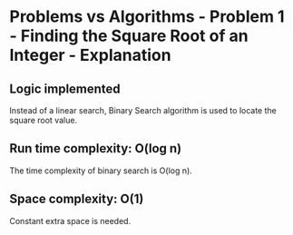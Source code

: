 # Problems vs Algorithms - Problem 1 - Finding the Square Root of an Integer - Explanation

## Logic implemented
Instead of a linear search, Binary Search algorithm is used to locate the square root value.

## Run time complexity: O(log n)
The time complexity of binary search is O(log n).

## Space complexity: O(1)
Constant extra space is needed.